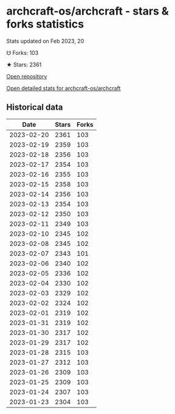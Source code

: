 # archcraft-os/archcraft - stars & forks statistics

Stats updated on Feb 2023, 20

☋ Forks: 103

★ Stars: 2361

[Open repository](https://github.com/archcraft-os/archcraft)

[Open detailed stats for archcraft-os/archcraft](https://reviewgithub.com/rep/archcraft-os/archcraft)

## Historical data
| Date | Stars | Forks |
|------|-------|-------|
| 2023-02-20 | 2361 | 103 | 
| 2023-02-19 | 2359 | 103 | 
| 2023-02-18 | 2356 | 103 | 
| 2023-02-17 | 2354 | 103 | 
| 2023-02-16 | 2355 | 103 | 
| 2023-02-15 | 2358 | 103 | 
| 2023-02-14 | 2356 | 103 | 
| 2023-02-13 | 2354 | 103 | 
| 2023-02-12 | 2350 | 103 | 
| 2023-02-11 | 2349 | 103 | 
| 2023-02-10 | 2345 | 102 | 
| 2023-02-08 | 2345 | 102 | 
| 2023-02-07 | 2343 | 101 | 
| 2023-02-06 | 2340 | 102 | 
| 2023-02-05 | 2336 | 102 | 
| 2023-02-04 | 2330 | 102 | 
| 2023-02-03 | 2329 | 102 | 
| 2023-02-02 | 2324 | 102 | 
| 2023-02-01 | 2319 | 102 | 
| 2023-01-31 | 2319 | 102 | 
| 2023-01-30 | 2317 | 102 | 
| 2023-01-29 | 2317 | 102 | 
| 2023-01-28 | 2315 | 103 | 
| 2023-01-27 | 2312 | 103 | 
| 2023-01-26 | 2309 | 103 | 
| 2023-01-25 | 2309 | 103 | 
| 2023-01-24 | 2307 | 103 | 
| 2023-01-23 | 2304 | 103 | 

